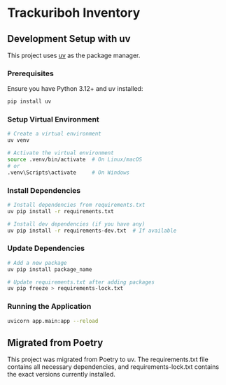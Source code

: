 # Trackuriboh Inventory

## Development Setup with uv

This project uses [uv](https://github.com/astral-sh/uv) as the package manager.

### Prerequisites

Ensure you have Python 3.12+ and uv installed:

```bash
pip install uv
```

### Setup Virtual Environment

```bash
# Create a virtual environment
uv venv

# Activate the virtual environment
source .venv/bin/activate  # On Linux/macOS
# or
.venv\Scripts\activate     # On Windows
```

### Install Dependencies

```bash
# Install dependencies from requirements.txt
uv pip install -r requirements.txt

# Install dev dependencies (if you have any)
uv pip install -r requirements-dev.txt  # If available
```

### Update Dependencies

```bash
# Add a new package
uv pip install package_name

# Update requirements.txt after adding packages
uv pip freeze > requirements-lock.txt
```

### Running the Application

```bash
uvicorn app.main:app --reload
```

## Migrated from Poetry

This project was migrated from Poetry to uv. The requirements.txt file contains all necessary dependencies, and requirements-lock.txt contains the exact versions currently installed. 